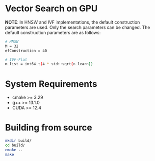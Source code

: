 # Vector Search on GPU

**NOTE**: In HNSW and IVF implementations, the default construction parameters are used. Only the search parameters can be changed. The default construction parameters are as follows:

```bash
# HNSW
M = 32
efConstruction = 40

# IVF-Flat
n_list = int64_t(4 * std::sqrt(n_learn))
```

# System Requirements

* cmake >= 3.29
* g++ >= 13.1.0
* CUDA >= 12.4

# Building from source

```bash
mkdir build/
cd build/
cmake ..
make
```
